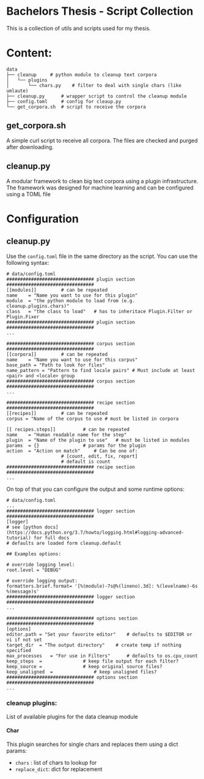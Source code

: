 # Bachelors Thesis - Script Collection
This is a collection of utils and scripts used for my thesis.

# Content:
```
data
├── cleanup		# python module to cleanup text corpora
│   └── plugins
│       └── chars.py	# filter to deal with single chars (like umlaute)
├── cleanup.py		# wrapper script to control the cleanup module
├── config.toml		# config for cleaup.py
└── get_corpora.sh	# script to receive the corpora
```

## get\_corpora.sh
A simple curl script to receive all corpora.
The files are checked and purged after downloading.

## cleanup.py
A modular framework to clean big text corpora using a plugin infrastructure.
The framework was designed for machine learning and can be configured using a TOML file

# Configuration
## cleanup.py
Use the `config.toml` file in the same directory as the script.
You can use the following syntax:
```
# data/config.toml
################################ plugin section ################################
[[modules]]			# can be repeated
name	= "Name you want to use for this plugin"
module	= "the python module to load from (e.g. cleanup.plugins.chars)"
class	= "the class to load"	# has to inheritace Plugin.Filter or Plugin.Fixer
################################ plugin section ################################
...

################################ corpus section ################################
[[corpora]]			# can be repeated
name	= "Name you want to use for this corpus"
base_path = "Path to look for files"
name_pattern = "Pattern to find locale pairs" # Must include at least <pair> and <locale> group
################################ corpus section ################################
...

################################ recipe section ################################
[[recipes]]			# can be repeated
corpus = "Name of the corpus to use	# must be listed in corpora

[[ recipes.steps]]			# can be repeated
name	= "Human readable name for the step"
plugin	= "Name of the plugin to use"	# must be listed in modules
params 	= {}				# params for the plugin
action	= "Action on match"		# Can be one of:
					# [count, edit, fix, report]
					# default is count
################################ recipe section ################################
...
```
On top of that you can configure the output and some runtime options:
```
# data/config.toml
...
################################ logger section ################################
[logger]
# see [python docs](https://docs.python.org/3.7/howto/logging.html#logging-advanced-tutorial) for full docs
# defaults are loaded form cleanup.default

## Examples options:

# override logging level:
root.level = "DEBUG"

# override logging output:
formatters.brief.format= '[%(module)-7s@%(lineno).3d]: %(levelname)-6s %(message)s'
################################ logger section ################################
...

################################ options section ################################
[options]
editor.path	= "Set your favorite editor"	# defaults to $EDITOR or vi if not set
target_dir	= "The output directory"	# create temp if nothing specified
max_processes	= "For use in Filters"		# defaults to os.cpu_count
keep_steps	= 				# keep file output for each filter?
keep_source	= 				# keep original source files?
keep_unaligned	= 				# keep unaligned files?
################################ options section ################################
...
```

### cleanup plugins:
List of available plugins for the data cleanup module

#### Char
This plugin searches for single chars and replaces them using a dict
params:
- `chars`	: list of chars to lookup for
- `replace_dict`: dict for replacement
